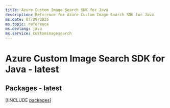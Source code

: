 ```yaml
---
title: Azure Custom Image Search SDK for Java
description: Reference for Azure Custom Image Search SDK for Java
ms.date: 07/29/2025
ms.topic: reference
ms.devlang: java
ms.service: customimagesearch
---
```

# Azure Custom Image Search SDK for Java - latest
## Packages - latest
[!INCLUDE [packages](custom-image-search-index.md)]